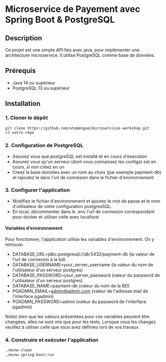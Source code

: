 # Microservice de Payement avec Spring Boot & PostgreSQL

## Description
Ce projet est une simple API fais avec java, pour implémenter une architecture microservice.
Il utilise PostgreSQL comme base de données.

## Prérequis

- Java 14 ou supérieur
- PostgreSQL 13 ou supérieur

## Installation

### 1. Cloner le dépôt 

```bash
git clone https://github.com/atemengue/microservices-workshop.git
cd votre-repo
```

### 2. Configuration de PostgreSQL

- Assurez vous que postgreSQL est installé et en cours d'execution 
- Assurez vous qu'un serveur (dont vous connaissez les configs) est en cours, si non créez en un
- Creez la base données avec un nom au choix (par exemple payment-db) et rajoutez le dans l'url de connexion dans le fichier
d'environnement

### 3. Configurer l'application

- Modifiez le fichier d'environnement et ajoutez le mot de passe et le nom d'utilisateur
de votre configuration postgresSQL.
- En local, décommenter dans le .env l'url de connexion correspondant pour docker et utiliser celle avec localhost

#### Variables d'environnement
Pour fonctionner, l'application utilise les variables d'environnement.
On y retrouve: 
- DATABASE_URL=jdbc:postgresql://db:5432/payment-db (la valeur de l'url de connexion à la bd)
- DATABASE_USERNAME=your_server_username (la valeur du nom de l'utilisateur d'un serveur postgres)
- DATABASE_PASSWORD=your_server_password (valeur du password de l'utilisateur d'un serveur postgres)
- DATABASE_NAME=payment-db (valeur du nom de la BD)
- PGADMIN_EMAIL=admin@admin.com (valeur de l'adresse mail de l'interface pgadmin)
- PGADMIN_PASSWORD=admin (valeur du password de l'interface pgadmin)

Notez bien que les valeurs présentées pour ces variables peuvent être changées, elles ne sont mis que pour les tests.
Lorsque vous les changez veuillez à utiliser celle que vous avez définies lors de vos travaux.
### 4. Construire et exécuter l'application 

```bash
./mvnw clean
./mvnw spring-boot:run
```
